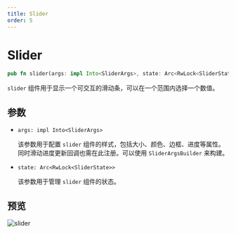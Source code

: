 ```yaml
---
title: Slider
order: 5
---
```


# Slider

```rust
pub fn slider(args: impl Into<SliderArgs>, state: Arc<RwLock<SliderState>>)
```

`slider` 组件用于显示一个可交互的滑动条，可以在一个范围内选择一个数值。

## 参数

- `args: impl Into<SliderArgs>`

  该参数用于配置 `slider` 组件的样式，包括大小、颜色、边框、进度等属性。同时滑动进度更新回调也需在此注册。可以使用 `SliderArgsBuilder` 来构建。

- `state: Arc<RwLock<SliderState>>`

  该参数用于管理 `slider` 组件的状态。

## 预览

![slider](/slider_example.gif)
